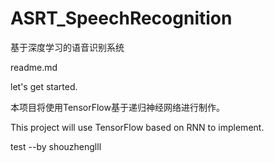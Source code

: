 # ASRT_SpeechRecognition
基于深度学习的语音识别系统

readme.md

let's get started.

本项目将使用TensorFlow基于递归神经网络进行制作。

This project will use TensorFlow based on RNN to implement. 



test      --by shouzhenglll

